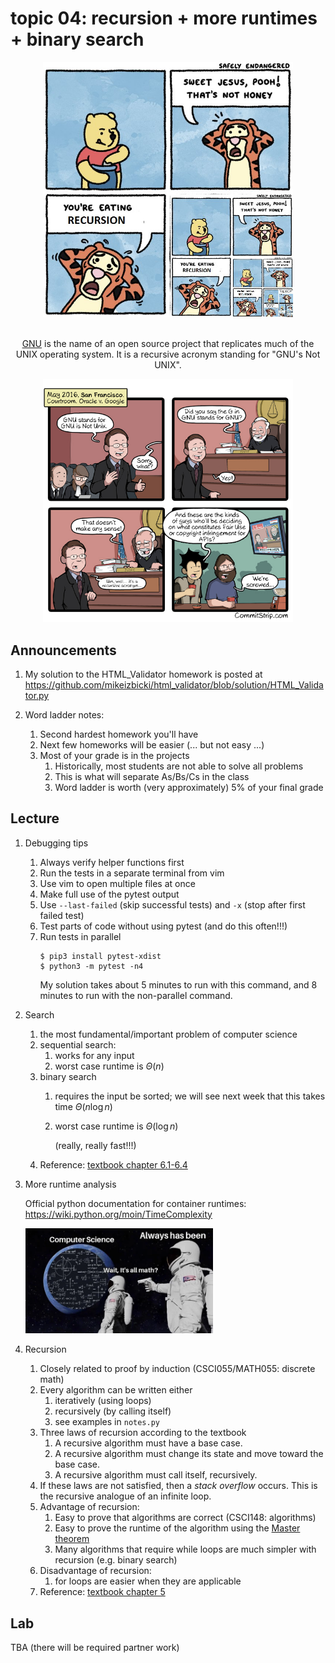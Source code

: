 # topic 04: recursion + more runtimes + binary search

<center>
<img src=r_154444_mWjbZ.jpg width=400px />

<br/>
<br/>

[GNU](https://en.wikipedia.org/wiki/GNU_Project) is the name of an open source project that replicates much of the UNIX operating system.
It is a recursive acronym standing for "GNU's Not UNIX".

<img src=Strip-Oracle-v-Google-650-finalenglish-4.jpg width=400px />
</center>

## Announcements

1. My solution to the HTML_Validator homework is posted at <https://github.com/mikeizbicki/html_validator/blob/solution/HTML_Validator.py>

1. Word ladder notes:
    1. Second hardest homework you'll have
    1. Next few homeworks will be easier (... but not easy ...)
    1. Most of your grade is in the projects
        1. Historically, most students are not able to solve all problems
        1. This is what will separate As/Bs/Cs in the class
        1. Word ladder is worth (very approximately) 5% of your final grade

## Lecture

1. Debugging tips
    1. Always verify helper functions first
    1. Run the tests in a separate terminal from vim
    1. Use vim to open multiple files at once
    1. Make full use of the pytest output
    1. Use `--last-failed` (skip successful tests) and `-x` (stop after first failed test)
    1. Test parts of code without using pytest (and do this often!!!)
    1. Run tests in parallel
       ```
       $ pip3 install pytest-xdist
       $ python3 -m pytest -n4
       ```
       My solution takes about 5 minutes to run with this command,
       and 8 minutes to run with the non-parallel command.

1. Search
    1. the most fundamental/important problem of computer science
    1. sequential search:
        1. works for any input
        1. worst case runtime is $\Theta(n)$
    1. binary search
        1. requires the input be sorted; we will see next week that this takes time $\Theta(n \log n)$
        1. worst case runtime is $\Theta(\log n)$

            (really, really fast!!!)
    1. Reference: [textbook chapter 6.1-6.4](https://runestone.academy/runestone/books/published/pythonds/SortSearch/toctree.html)

1. More runtime analysis

   Official python documentation for container runtimes: <https://wiki.python.org/moin/TimeComplexity>

   <img src=math.webp width=300px />

1. Recursion
    1. Closely related to proof by induction (CSCI055/MATH055: discrete math)
    1. Every algorithm can be written either
        1. iteratively (using loops)
        1. recursively (by calling itself)
        1. see examples in `notes.py`
    1. Three laws of recursion according to the textbook
        1. A recursive algorithm must have a base case.
        1. A recursive algorithm must change its state and move toward the base case.
        1. A recursive algorithm must call itself, recursively.
    1. If these laws are not satisfied, then a *stack overflow* occurs.
       This is the recursive analogue of an infinite loop.
    1. Advantage of recursion:
        1. Easy to prove that algorithms are correct (CSCI148: algorithms)
        1. Easy to prove the runtime of the algorithm using the [Master theorem](https://en.wikipedia.org/wiki/Master_theorem_(analysis_of_algorithms))
        1. Many algorithms that require while loops are much simpler with recursion (e.g. binary search)
    1. Disadvantage of recursion:
        1. for loops are easier when they are applicable
    1. Reference: [textbook chapter 5](https://runestone.academy/runestone/books/published/pythonds/Recursion/TheThreeLawsofRecursion.html)

## Lab

TBA (there will be required partner work)

<!--
The format of this lab is similar to last week's.
There are two tables for you to fill out and submit to sakai.

1. First, we will measure just how good the O(log n) runtime for binary search is.

   The following terminal command measures the runtime of the `binary_search_itr` function from the `notes.py` file on a list of length `n=100000`:
   ```
   $ python3 -m timeit \
        -s 'import notes; n = 100000; xs = list(range(-n,n))' \
        'notes.binary_search_itr(xs,5)'
   ```

   For each cell in the table below:
   Modify the command above for the corresponding search function and value of `n`;
   measure the runtime and enter it into the table.

   |                | `sequential_search_itr`   | `binary_search_itr`   |
   | -------------- | ------------------------- | --------------------- | 
   | `n=1`          |                           |                       |
   | `n=10`         |                           |                       |
   | `n=100`        |                           |                       |
   | `n=1000`       |                           |                       |
   | `n=10000`      |                           |                       |
   | `n=100000`     |                           |                       |
   | `n=1000000`    |                           |                       |
   | `n=10000000`   |                           |                       |

   In my experiments:
   1. I get that binary search with `n=10000000` is faster than sequential search with `n=100`.
   1. Multiplying `n` times 10 gives a *multiplicative( slowdown for sequential search (by a factor of 10),
      but an additive slowdown for binary search (by about 5usec).

      You should ensure that this multiplicative vs additive slowdown makes sense to you based on the properties of logarithms.

   At [FAANG](https://en.wikipedia.org/wiki/Big_Tech#FAANG)-type companies,
   they are searching through datasets of size `n>1000000000000000` (15+ zeros).
   It should hopefuly be clear from these examples that the logarithmic runtime is absolutely essential for any realtime queries of datasets of this size.

1. In this problem we will compare the runtime of binary search on four of python's container types: list, deque, tuple, and array.

   We've already covered the list/deque types extensively in class.
   The tuple type is one that you've also seen.
   In python,
   it's denoted using parentheses instead of square brackets.
   For example, the following two commands both define equivalent tuples:
   ```
   >>> xs = (1, 2, 3, 4, 5)
   >>> xs = tuple(range(1,6))
   ```
   Tuples can be indexed and sliced just like lists in python, but they are immutable.
   This means that they cannot be updated (for example with the `append` method),
   and are therefore slightly more efficient.
   
   The array type is likely one that you haven't seen before,
   since it is not usually introduced in intro programming courses.
   The array type is included in the numpy library.
   You create an array by first importing the library,
   and then calling the `array` constructor on an iterable (i.e. list-like container):
   ```
   >>> import numpy
   >>> numpy.array([1, 2, 3, 4, 5])
   array([1, 2, 3, 4, 5])
   >>> numpy.array(range(1,6))
   array([1, 2, 3, 4, 5])
   ```
   The array supports a very similar interface as a list.
   For example, you can index and slice just like in a list:
   ```
   >>> xs = numpy.array(range(1,6))
   >>> xs[3]
   4
   >>> xs[3:]
   array([4, 5])
   ```
   The purpose of the array is to support numerical computations from linear algebra,
   and it behaves differently than lists with respect to the `+` and `*` operators.
   Lists use "container algebra" operations:
   ```
   >>> [1, 2] + [3, 4]
   [1, 2, 3, 4]
   >>> [1, 2]*2
   [1, 2, 1, 2]
   ```
   and arrays use "vector algebra" operations:
   ```
   >>> [1, 2] + [3, 4]
   [4, 6]
   >>> [1, 2]*2
   [2, 4]
   ```
   In this problem, the important difference will be that:
   1. list slices make a copy and take time O(k), where k is the size of the slice;
   1. array slices do not make a copy and take time O(1).
   To see that array slices do not make a copy,
   run the following sequence of commands:
   ```
   >>> xs = numpy.array([1, 2, 3, 4, 5])
   >>> xs
   array([1, 2, 3, 4, 5])
   >>> ys = xs[3:]
   >>> ys
   array([4, 5])
   >>> ys[0] = -1
   >>> ys[1] = -2
   >>> xs
   array([ 1,  2,  3, -1, -2])
   ```
   **NOTE:**
   If it's not obvious to you how these commands would generate different output if `xs` were a list,
   then you should also run them for `xs = [1, 2, 3, 4, 5]` before continuing.

   The following terminal command measures the runtime of the `binary_search_itr` command from the `notes.py` file on an array of length `n=100000`:
   ```
   $ python3 -m timeit \
        -s 'import notes; import numpy; n = 100000; xs = numpy.array(range(-n,n))' \
        'notes.binary_search_itr(xs,5)'
   ```

   For each cell in the table below:
   Modify the command above for the corresponding search function and container type;
   measure the runtime and enter it into the table.

   |                            | `array`  | `list`  | `tuple`     | `deque`       |
   | -------------------------- | ---------| --------|------------ | ------------- |
   | `sequential_search_itr`    |          |         |             |               |
   | `sequential_search_rec`    |  ---     | ---     |  ---        |  ---          |
   | `binary_search_itr`        |          |         |             |               |
   | `binary_search_rec`        |          |         |             |               |
   | `binary_search_rec2`       |          |         |             |  ---          |

   You should notice that:
   1. for the `array` container, all implementations of binary search work well
   1. for the `list` container, the binary search that relies on slicing is slow
   1. the `tuple` container behaves just like the list container
   1. binary search provides no speed up for the `deque` container;
      the `deque` container also does not support slicing, and so the `binary_search_rec2` function will have a type error
   1. the `sequential_search_rec` gets a `RecursionError` for large `n` values;
      this is one of the reasons we tend to prefer for loops over recursion when possible

   We will prove all of these statements formally next week in class by showing that the runtimes are:

   |                            | `array`  | `list`  | `tuple`     | `deque`       |
   | -------------------------- | ---------| --------|------------ | ------------- |
   | `sequential_search_itr`    | O(n)     | O(n)    | O(n)        | O(n)          |
   | `sequential_search_rec`    | ---      | ---     | ---         | ---           |
   | `binary_search_itr`        | O(log n) | O(log n)| O(log n)    | O(n)          |
   | `binary_search_rec`        | O(log n) | O(log n)| O(log n)    | O(n)          |
   | `binary_search_rec2`       | O(log n) | O(n)    | O(n)        | ---           |

To submit your lab, copy your completed tables with runtimes into sakai.
There is no need to copy the big-o table.

1. Recall that a python list is created with square brackets `[]` or the `list` function:
   ```
   >>> list1 = [1, 2, 3, 4, 5]
   >>> list2 = list(range(5))
   ```
   and a tuple is created with parentheses:
   ```
   >>> tuple1 = (1, 2, 3, 4, 5)
   >>> tuple2 = tuple(range(5))
   ```

   For both the list and the tuple, you can use the same syntax for indexing and slicing.
   In particular, you use square brackets for both a list and a tuple.
   ```
   >>> list1[3]
   4
   >>> list1[3:]
   [4, 5]
   >>> tuple1[3]
   4
   >>> tuple1[3:]
   (4, 5)
   ```

   The difference between lists and tuples is that lists are "mutable" (we can modify the container) and tuples are "immutable" (we cannot modify the container).
   The following code is okay:
   ```
   >>> list1[3] = 7
   >>> list1[3:] = [10, 11]
   ```
   The following code will generate errors:
   ```
   >>> tuple1[3] = 7
   >>> tuple1[3:] = (10, 11)
   ```
   Notice that it's perfectly okay to reassign the variable name that refers to a tuple:
   ```
   >>> tuple1 = (1, 2, 3)
   ```
   This doesn't modify original tuple, it creates an entirely new tuple in memory.
   That's why it's okay.

   The tuple type's immutability lets it perform certain indexing operations much faster.
   In particular, it is never necessary to copy a tuple,
   and so tuple slices take time O(1) instead of time O(k).

   Complete the following table with actual measured runtimes by substituting the values for `xs` and the function in the command above.

   |                        | `xs=("1"*100000)` | `xs=([1]*100000)` | `xs=deque([1]*100000)` |
   | ---------------------- | ---------------- | ---------------- | --------------------- |
   | `check_palindrome_1`   |                  |                  |                       |
   | `check_palindrome_2`   |                  |                  |                       |

   You should observe that one of these entries is significantly slower than the others.
   This slow entry should match the asymptotically large entry from the previous problem.
   -->
